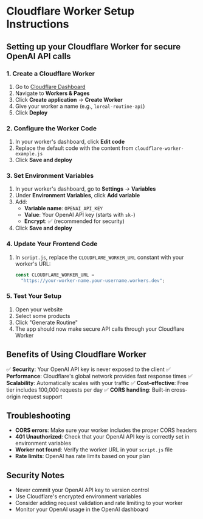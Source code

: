 # Cloudflare Worker Setup Instructions

## Setting up your Cloudflare Worker for secure OpenAI API calls

### 1. Create a Cloudflare Worker

1. Go to [Cloudflare Dashboard](https://dash.cloudflare.com/)
2. Navigate to **Workers & Pages**
3. Click **Create application** → **Create Worker**
4. Give your worker a name (e.g., `loreal-routine-api`)
5. Click **Deploy**

### 2. Configure the Worker Code

1. In your worker's dashboard, click **Edit code**
2. Replace the default code with the content from `cloudflare-worker-example.js`
3. Click **Save and deploy**

### 3. Set Environment Variables

1. In your worker's dashboard, go to **Settings** → **Variables**
2. Under **Environment Variables**, click **Add variable**
3. Add:
   - **Variable name**: `OPENAI_API_KEY`
   - **Value**: Your OpenAI API key (starts with `sk-`)
   - **Encrypt**: ✅ (recommended for security)
4. Click **Save and deploy**

### 4. Update Your Frontend Code

1. In `script.js`, replace the `CLOUDFLARE_WORKER_URL` constant with your worker's URL:
   ```javascript
   const CLOUDFLARE_WORKER_URL =
     "https://your-worker-name.your-username.workers.dev";
   ```

### 5. Test Your Setup

1. Open your website
2. Select some products
3. Click "Generate Routine"
4. The app should now make secure API calls through your Cloudflare Worker

## Benefits of Using Cloudflare Worker

✅ **Security**: Your OpenAI API key is never exposed to the client
✅ **Performance**: Cloudflare's global network provides fast response times
✅ **Scalability**: Automatically scales with your traffic
✅ **Cost-effective**: Free tier includes 100,000 requests per day
✅ **CORS handling**: Built-in cross-origin request support

## Troubleshooting

- **CORS errors**: Make sure your worker includes the proper CORS headers
- **401 Unauthorized**: Check that your OpenAI API key is correctly set in environment variables
- **Worker not found**: Verify the worker URL in your `script.js` file
- **Rate limits**: OpenAI has rate limits based on your plan

## Security Notes

- Never commit your OpenAI API key to version control
- Use Cloudflare's encrypted environment variables
- Consider adding request validation and rate limiting to your worker
- Monitor your OpenAI usage in the OpenAI dashboard
